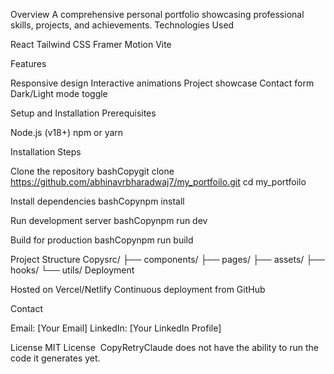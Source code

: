 Overview
A comprehensive personal portfolio showcasing professional skills, projects, and achievements.
Technologies Used

React
Tailwind CSS
Framer Motion
Vite

Features

Responsive design
Interactive animations
Project showcase
Contact form
Dark/Light mode toggle

Setup and Installation
Prerequisites

Node.js (v18+)
npm or yarn

Installation Steps

Clone the repository
bashCopygit clone https://github.com/abhinavrbharadwaj7/my_portfoilo.git
cd my_portfoilo

Install dependencies
bashCopynpm install

Run development server
bashCopynpm run dev

Build for production
bashCopynpm run build


Project Structure
Copysrc/
├── components/
├── pages/
├── assets/
├── hooks/
└── utils/
Deployment

Hosted on Vercel/Netlify
Continuous deployment from GitHub

Contact

Email: [Your Email]
LinkedIn: [Your LinkedIn Profile]

License
MIT License
</parameter>
</invoke> CopyRetryClaude does not have the ability to run the code it generates yet.
